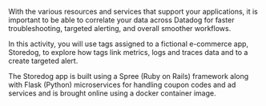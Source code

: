 With the various resources and services that support your applications, it is important to be able to correlate your data across Datadog for faster troubleshooting, targeted alerting, and overall smoother workflows.

In this activity, you will use tags assigned to a fictional e-commerce app, Storedog, to explore how tags link metrics, logs and traces data and to a create targeted alert.

The Storedog app is built using a Spree (Ruby on Rails) framework along with Flask (Python) microservices for handling coupon codes and ad services and is brought online using a docker container image.